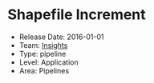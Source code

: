 # Shapefile Increment
* Release Date: 2016-01-01
* Team: [Insights](../teams/insights.md)
* Type: pipeline
* Level: Application
* Area: Pipelines
